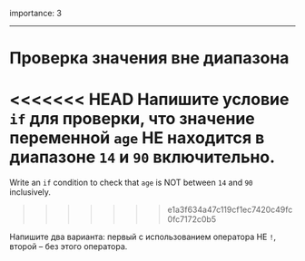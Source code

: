importance: 3

---

# Проверка значения вне диапазона

<<<<<<< HEAD
Напишите условие `if` для проверки, что значение переменной `age` НЕ находится в диапазоне `14` и `90` включительно.
=======
Write an `if` condition to check that `age` is NOT between `14` and `90` inclusively.
>>>>>>> e1a3f634a47c119cf1ec7420c49fc0fc7172c0b5

Напишите два варианта: первый с использованием оператора НЕ `!`, второй – без этого оператора.
